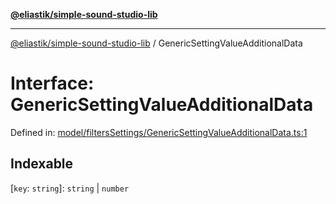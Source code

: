 [**@eliastik/simple-sound-studio-lib**](../README.md)

***

[@eliastik/simple-sound-studio-lib](../globals.md) / GenericSettingValueAdditionalData

# Interface: GenericSettingValueAdditionalData

Defined in: [model/filtersSettings/GenericSettingValueAdditionalData.ts:1](https://github.com/Eliastik/simple-sound-studio-lib/blob/b65a8fd23e374795fe23a2588430ae96578f8619/lib/model/filtersSettings/GenericSettingValueAdditionalData.ts#L1)

## Indexable

\[`key`: `string`\]: `string` \| `number`
